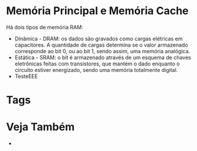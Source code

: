 # Memória Principal e Memória Cache
Há dois tipos de memória RAM:
- Dinâmica - DRAM: os dados são gravados como cargas elétricas em capacitores. A quantidade de cargas determina se o valor armazenado corresponde ao bit 0, ou ao bit 1, sendo assim, uma memória analógica.
- Estática - SRAM: o bit é armazenado através de um esquema de chaves eletrônicas feitas com transistores, que mantém o dado enquanto o circuito estiver energizado, sendo uma memória totalmente digital.
- TesteEEE

# Tags

# Veja Também
- 